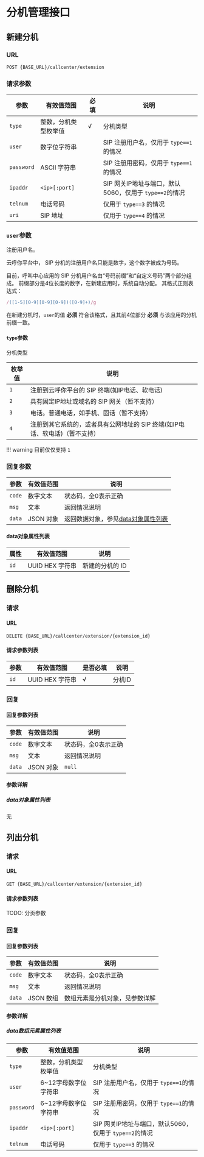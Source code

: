# 分机管理接口
<!-- toc -->

## 新建分机

### URL

```
POST {BASE_URL}/callcenter/extension
```

### 请求参数

参数                  | 有效值范围            | 必填   | 说明
--------------------- | --------------------- | ------ | ----------------------------------------
`type`                | 整数，分机类型枚举值  | √      | 分机类型
`user`                | 数字位字符串          |        | SIP 注册用户名，仅用于 `type==1`的情况
`password`            | ASCII 字符串          |        | SIP 注册用密码，仅用于 `type==1`的情况
`ipaddr`              | `<ip>[:port]`         |        | SIP 网关IP地址与端口，默认5060，仅用于 `type==2`的情况
`telnum`              | 电话号码              |        | 仅用于 `type==3` 的情况
`uri`                 | SIP 地址              |        | 仅用于 `type==4` 的情况

### `user`参数
注册用户名。

云呼你平台中， SIP 分机的注册用户名只能是数字，这个数字被成为号码。

目前，呼叫中心应用的 SIP 分机用户名由“号码前缀”和“自定义号码”两个部分组成。
前缀部分是4位长度的数字，在新建应用时，系统自动分配。
其格式正则表达式：

```js
/([1-5][0-9][0-9][0-9])([0-9]+)/g
```

在新建分机时，`user`的值 **必须** 符合该格式，且其前4位部分 **必须** 与该应用的分机前缀一致。

#### `type`参数
分机类型

 枚举值 | 说明
------- | --------------
 `1`    | 注册到云呼你平台的 SIP 终端(如IP电话、软电话)
 `2`    | 具有固定IP地址或域名的 SIP 网关（暂不支持）
 `3`    | 电话。普通电话，如手机、固话（暂不支持）
 `4`    | 注册到其它系统的，或者具有公网地址的 SIP 终端(如IP电话、软电话)（暂不支持）

!!! warning
  目前仅仅支持 `1`

### 回复参数

参数     | 有效值范围   | 说明                           
-------- | ------------ | -----------------------------
`code`   | 数字文本     | 状态码，全0表示正确
`msg`    | 文本         | 返回情况说明
`data`   | JSON 对象    | 返回数据对象，参见[data对象属性列表](#data对象属性列表)

#### data对象属性列表

属性     | 有效值范围      | 说明
-------- | --------------- | --------
`id`     | UUID HEX 字符串 | 新建的分机的 ID

## 删除分机

### 请求

#### URL

```
DELETE {BASE_URL}/callcenter/extension/{extension_id}
```

#### 请求参数列表

参数                   | 有效值范围          | 是否必填  | 说明
---------------------- | ------------------- | --------- | ----------------------------------------
`id`                   | UUID HEX 字符串     | √         | 分机ID

### 回复

#### 回复参数列表

参数     | 有效值范围   | 说明
-------- | ------------ | -----------------------------
`code`   | 数字文本     | 状态码，全0表示正确
`msg`    | 文本         | 返回情况说明
`data`   | JSON 对象    | `null`

#### 参数详解

##### data对象属性列表

无

## 列出分机

### 请求

#### URL

```
GET {BASE_URL}/callcenter/extension/{extension_id}
```

#### 请求参数列表

TODO: 分页参数

### 回复

#### 回复参数列表

 参数     | 有效值范围   | 说明
--------- | ------------ | -----------------------------
`code`    | 数字文本     | 状态码，全0表示正确
`msg`     | 文本         | 返回情况说明
`data`    | JSON 数组    | 数组元素是分机对象，见参数详解

#### 参数详解

##### data数组元素属性列表

参数                  | 有效值范围            | 说明
--------------------- | --------------------- | ----------------------------------------
`type`                | 整数，分机类型枚举值  | 分机类型
`user`                | 6~12字母数字位字符串  | SIP 注册用户名，仅用于 `type==1`的情况
`password`            | 6~12字母数字位字符串  | SIP 注册用密码，仅用于 `type==1`的情况
`ipaddr`              | `<ip>[:port]`         | SIP 网关IP地址与端口，默认5060，仅用于 `type==2`的情况
`telnum`              | 电话号码              | 仅用于 `type==3` 的情况
